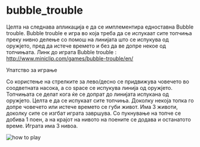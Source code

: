 # bubble_trouble

Целта на следнава апликација е да се имплементира едноставна Bubble trouble. Bubble trouble е игра во која треба да се испукаат сите топчиња преку нивно делење со помош на линијата што се испукува од оружјето, пред да истече времето и без да ве допре некое од топчињата.
Линк до играта Bubble trouble : http://www.miniclip.com/games/bubble-trouble/en/ 

Упатство за играње 

Со користење на стрелките за лево/десно се придвижува човечето во соодветната насока, а со space се испукува линија од оружјето.
Топчињата се делат кога ќе се допрат до линијата испукана од оружјето. Целта е да се испукаат сите топчиња. Доколку некоја топка го допре човечето или истече времето се губи живот. Има 3 животи, доколку сите се изгбат играта завршува. Со пукнување на топче се добива 1 поен, а на крајот на нивото на поените се додава и останатото време. Играта има 3 нивоа.

<img src="http://prntscr.com/73eu6x" alt="how to play" /> </li>
